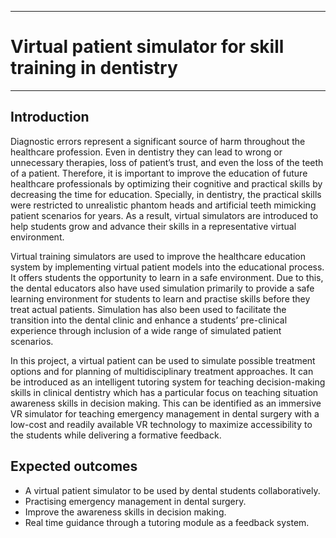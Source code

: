 ___
# Virtual patient simulator for skill training in dentistry
___
## Introduction

  Diagnostic errors represent a significant source of harm throughout the healthcare profession. Even in dentistry they can lead to wrong or unnecessary therapies, loss of patient’s trust, and even the loss of the teeth of a patient. Therefore, it is important to improve the education of future healthcare professionals by optimizing their cognitive and practical skills by decreasing the time for education. Specially, in dentistry, the practical skills were restricted to unrealistic phantom heads and artificial teeth mimicking patient scenarios for years. As a result, virtual simulators are introduced to help students grow and advance their skills in a representative virtual environment.
  
  Virtual training simulators are used to improve the healthcare education system by implementing virtual patient models into the educational process. It offers students the opportunity to learn in a safe environment. Due to this, the dental educators also have used simulation primarily to provide a safe learning environment for students to learn and practise skills before they treat actual patients. Simulation has also been used to facilitate the transition into the dental clinic and enhance a students’ pre-clinical experience through inclusion of a wide range of simulated patient scenarios.
  
  In this project, a virtual patient can be used to simulate possible treatment options and for planning of multidisciplinary treatment approaches. It can be introduced as an intelligent tutoring system for teaching decision-making skills in clinical dentistry which has a particular focus on teaching situation awareness skills in decision making. This can be identified as an immersive VR simulator for teaching emergency management in dental surgery with a low-cost and readily available VR technology to maximize accessibility to the students while delivering a formative feedback.

## Expected outcomes

 - A virtual patient simulator to be used by dental students collaboratively. 
 - Practising emergency management in dental surgery.
 - Improve the awareness skills in decision making.
 - Real time guidance through a tutoring module as a feedback system.

